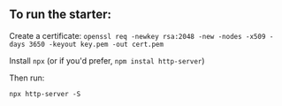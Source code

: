 ## To run the starter:

Create a certificate:
`openssl req -newkey rsa:2048 -new -nodes -x509 -days 3650 -keyout key.pem -out cert.pem`

Install `npx` (or if you'd prefer, `npm instal http-server`)

Then run:

`npx http-server -S`